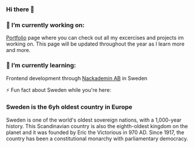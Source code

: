 ### Hi there 👋

### 🔭 I’m currently working on:
[Portfolio](https://palutzii.github.io/) page where you can check out all my excercises and projects im working on.
This page will be updated throughout the year as I learn more and more.
 
### 🌱 I’m currently learning: 
Frontend development through [Nackademin AB](https://nackademin.se/utbildningar/frontend-utvecklare/) in Sweden

⚡ Fun fact about Sweden while you're here: 
### Sweden is the 6yh oldest country in Europe
Sweden is one of the world's oldest sovereign nations, with a 1,000-year history. This Scandinavian country is also the eighth-oldest kingdom on the planet and it was founded by Eric the Victorious in 970 AD. Since 1917, the country has been a constitutional monarchy with parliamentary democracy.

